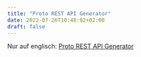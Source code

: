```yaml
---
title: "Proto REST API Generator"
date: 2022-07-26T10:48:02+02:00
draft: false
---
```


Nur auf englisch: [Proto REST API Generator](/projects/protoc-gen-restapi/)